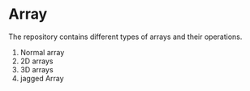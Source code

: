 # Array
The repository contains different types of arrays and their operations. 
1. Normal array
2. 2D arrays
3. 3D arrays
4. jagged Array
